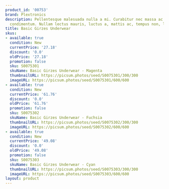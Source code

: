 ```yaml
---
product_id: '00753'
brand: Plextronics
description: Pellentesque malesuada nulla a mi. Curabitur nec massa ac massa gravida
  condimentum. Nullam lectus mauris, luctus a, mattis ac, tempus non, leo. Donec fermentum.
title: Basic Girzes Underwear
skus:
- available: true
  condition: New
  currentPrice: '27.18'
  discount: '0.0'
  oldPrice: '27.18'
  promotion: false
  sku: S0075301
  skuName: Basic Girzes Underwear - Magenta
  thumbnailURL: https://picsum.photos/seed/S0075301/300/300
  imageURL: https://picsum.photos/seed/S0075301/600/600
- available: true
  condition: New
  currentPrice: '61.76'
  discount: '0.0'
  oldPrice: '61.76'
  promotion: false
  sku: S0075302
  skuName: Basic Girzes Underwear - Fuchsia
  thumbnailURL: https://picsum.photos/seed/S0075302/300/300
  imageURL: https://picsum.photos/seed/S0075302/600/600
- available: true
  condition: New
  currentPrice: '49.08'
  discount: '0.0'
  oldPrice: '49.08'
  promotion: false
  sku: S0075303
  skuName: Basic Girzes Underwear - Cyan
  thumbnailURL: https://picsum.photos/seed/S0075303/300/300
  imageURL: https://picsum.photos/seed/S0075303/600/600
layout: product
---
```

